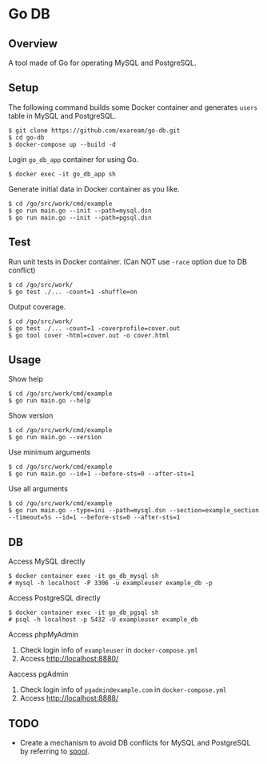 # Go DB

## Overview
A tool made of Go for operating MySQL and PostgreSQL.

## Setup
The following command builds some Docker container and generates `users` table in MySQL and PostgreSQL.
```shell
$ git clone https://github.com/exaream/go-db.git
$ cd go-db
$ docker-compose up --build -d
```
Login `go_db_app` container for using Go.
```shell
$ docker exec -it go_db_app sh
```
Generate initial data in Docker container as you like.
```shell
$ cd /go/src/work/cmd/example
$ go run main.go --init --path=mysql.dsn
$ go run main.go --init --path=pgsql.dsn
```

## Test
Run unit tests in Docker container.
(Can NOT use `-race` option due to DB conflict)
```shell
$ cd /go/src/work/
$ go test ./... -count=1 -shuffle=on
```
Output coverage.
```shell
$ cd /go/src/work/
$ go test ./... -count=1 -coverprofile=cover.out
$ go tool cover -html=cover.out -o cover.html
```

## Usage
Show help
```shell
$ cd /go/src/work/cmd/example
$ go run main.go --help
```

Show version
```shell
$ cd /go/src/work/cmd/example
$ go run main.go --version
```

Use minimum arguments
```shell
$ cd /go/src/work/cmd/example
$ go run main.go --id=1 --before-sts=0 --after-sts=1
```

Use all arguments
```shell
$ cd /go/src/work/cmd/example
$ go run main.go --type=ini --path=mysql.dsn --section=example_section --timeout=5s --id=1 --before-sts=0 --after-sts=1
```

## DB

Access MySQL directly
```shell
$ docker container exec -it go_db_mysql sh
# mysql -h localhost -P 3306 -u exampleuser example_db -p
```

Access PostgreSQL directly
```shell
$ docker container exec -it go_db_pgsql sh
# psql -h localhost -p 5432 -U exampleuser example_db
```

Access phpMyAdmin
1. Check login info of `exampleuser` in `docker-compose.yml`
2. Access [http://localhost:8880/](http://localhost:8880/)

Aaccess pgAdmin
1. Check login info of `pgadmin@example.com` in `docker-compose.yml`
2. Access [http://localhost:8888/](http://localhost:8888/)

## TODO
* Create a mechanism to avoid DB conflicts for MySQL and PostgreSQL by referring to [spool](https://github.com/cloudspannerecosystem/spool).

